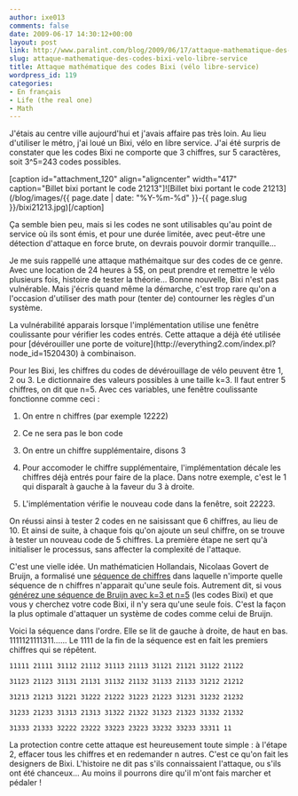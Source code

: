 ```yaml
---
author: ixe013
comments: false
date: 2009-06-17 14:30:12+00:00
layout: post
link: http://www.paralint.com/blog/2009/06/17/attaque-mathematique-des-codes-bixi-velo-libre-service/
slug: attaque-mathematique-des-codes-bixi-velo-libre-service
title: Attaque mathématique des codes Bixi (vélo libre-service)
wordpress_id: 119
categories:
- En français
- Life (the real one)
- Math
---
```


J'étais au centre ville aujourd'hui et j'avais affaire pas très loin. Au lieu d'utiliser le métro, j'ai loué un Bixi, vélo en libre service. J'ai été surpris de constater que les codes Bixi ne comporte que 3 chiffres, sur 5 caractères, soit 3^5=243 codes possibles.

[caption id="attachment_120" align="aligncenter" width="417" caption="Billet bixi portant le code 21213"]![Billet bixi portant le code 21213](/blog/images/{{ page.date | date: "%Y-%m-%d" }}-{{ page.slug }}/bixi21213.jpg)[/caption]

Ça semble bien peu, mais si les codes ne sont utilisables qu'au point de service où ils sont émis, et pour une durée limitée, avec peut-être une détection d'attaque en force brute, on devrais pouvoir dormir tranquille...

Je me suis rappellé une attaque mathémaitque sur des codes de ce genre. Avec une location de 24 heures à 5$, on peut prendre et remettre le vélo plusieurs fois, histoire de tester la théorie... Bonne nouvelle, Bixi n'est pas vulnérable. Mais j'écris quand même la démarche, c'est trop rare qu'on a l'occasion d'utiliser des math pour (tenter de) contourner les règles d'un système.

<!-- more -->La vulnérabilité apparais lorsque l'implémentation utilise une fenêtre coulissante pour vérifier les codes entrés. Cette attaque a déjà été utilisée pour [dévérouiller une porte de voiture](http://everything2.com/index.pl?node_id=1520430) à combinaison.

Pour les Bixi, les chiffres du codes de dévérouillage de vélo peuvent être 1, 2 ou 3. Le dictionnaire des valeurs possibles à une taille k=3. Il faut entrer 5 chiffres, on dit que n=5. Avec ces variables, une fenêtre coulissante fonctionne comme ceci :



	
  1. On entre n chiffres (par exemple 12222)

	
  2. Ce ne sera pas le bon code

	
  3. On entre un chiffre supplémentaire, disons 3

	
  4. Pour accomoder le chiffre supplémentaire, l'implémentation décale les chiffres déjà entrés pour faire de la place. Dans notre exemple, c'est le 1 qui disparaît à gauche à la faveur du 3 à droite.

	
  5. L'implémentation vérifie le nouveau code dans la fenêtre, soit 22223.


On réussi ainsi à tester 2 codes en ne saisissant que 6 chiffres, au lieu de 10. Et ainsi de suite, à chaque fois qu'on ajoute un seul chiffre, on se trouve à tester un nouveau code de 5 chiffres. La première étape ne sert qu'à initialiser le processus, sans affecter la complexité de l'attaque.

C'est une vielle idée. Un mathématicien Hollandais, Nicolaas Govert de Bruijn, a formalisé une [séquence de chiffres](http://en.wikipedia.org/wiki/De_Bruijn_sequence) dans laquelle n'importe quelle séquence de n chiffres n'apparait qu'une seule fois. Autrement dit, si vous [générez une séquence de Bruijn avec k=3 et n=5](http://www.hakank.org/comb/debruijn.cgi?k=3&n=5) (les codes Bixi) et que vous y cherchez votre code Bixi, il n'y sera qu'une seule fois. C'est la façon la plus optimale d'attaquer un système de codes comme celui de Bruijn.

Voici la séquence dans l'ordre. Elle se lit de gauche à droite, de haut en bas. 1111121111311...... Le 1111 de la fin de la séquence est en fait les premiers chiffres qui se répêtent.

```
11111 21111 31112 21112 31113 21113 31121 21121 31122 21122
```


```
31123 21123 31131 21131 31132 21132 31133 21133 31212 21212
```


```
31213 21213 31221 31222 21222 31223 21223 31231 31232 21232
```


```
31233 21233 31313 21313 31322 21322 31323 21323 31332 21332
```


```
31333 21333 32222 23222 33223 23223 33232 33233 33311 11
```

La protection contre cette attaque est heureusement toute simple : à l'étape 2, effacer tous les chiffres et en redemander n autres. C'est ce qu'on fait les designers de Bixi. L'histoire ne dit pas s'ils connaissaient l'attaque, ou s'ils ont été chanceux... Au moins il pourrons dire qu'il m'ont fais marcher et pédaler !
